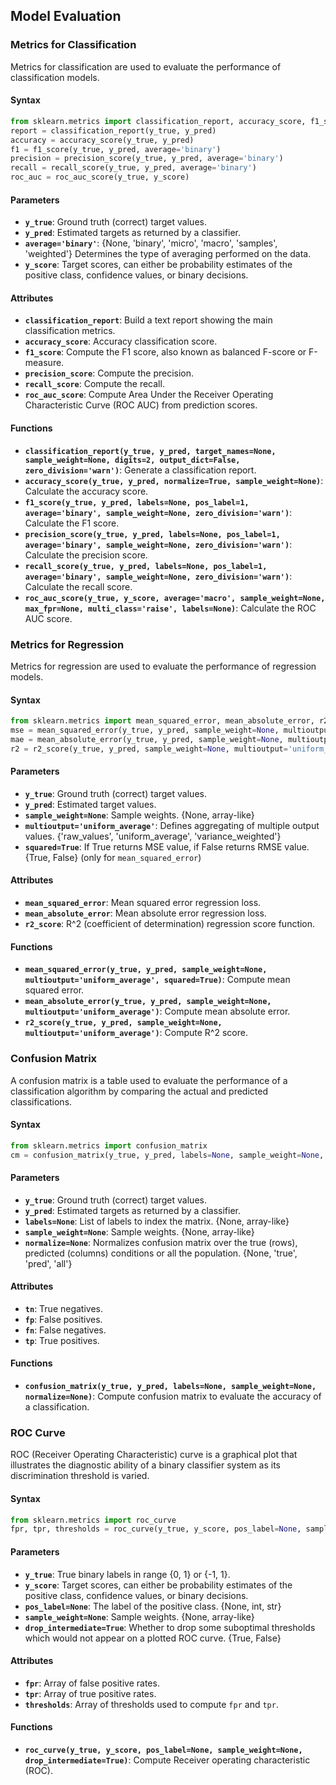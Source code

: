 
## Model Evaluation

### Metrics for Classification
Metrics for classification are used to evaluate the performance of classification models.

#### Syntax

```python
from sklearn.metrics import classification_report, accuracy_score, f1_score, precision_score, recall_score, roc_auc_score
report = classification_report(y_true, y_pred)
accuracy = accuracy_score(y_true, y_pred)
f1 = f1_score(y_true, y_pred, average='binary')
precision = precision_score(y_true, y_pred, average='binary')
recall = recall_score(y_true, y_pred, average='binary')
roc_auc = roc_auc_score(y_true, y_score)
```

#### Parameters
- **`y_true`**: Ground truth (correct) target values.
- **`y_pred`**: Estimated targets as returned by a classifier.
- **`average='binary'`**: {None, 'binary', 'micro', 'macro', 'samples', 'weighted'} Determines the type of averaging performed on the data.
- **`y_score`**: Target scores, can either be probability estimates of the positive class, confidence values, or binary decisions.

#### Attributes
- **`classification_report`**: Build a text report showing the main classification metrics.
- **`accuracy_score`**: Accuracy classification score.
- **`f1_score`**: Compute the F1 score, also known as balanced F-score or F-measure.
- **`precision_score`**: Compute the precision.
- **`recall_score`**: Compute the recall.
- **`roc_auc_score`**: Compute Area Under the Receiver Operating Characteristic Curve (ROC AUC) from prediction scores.

#### Functions
- **`classification_report(y_true, y_pred, target_names=None, sample_weight=None, digits=2, output_dict=False, zero_division='warn')`**: Generate a classification report.
- **`accuracy_score(y_true, y_pred, normalize=True, sample_weight=None)`**: Calculate the accuracy score.
- **`f1_score(y_true, y_pred, labels=None, pos_label=1, average='binary', sample_weight=None, zero_division='warn')`**: Calculate the F1 score.
- **`precision_score(y_true, y_pred, labels=None, pos_label=1, average='binary', sample_weight=None, zero_division='warn')`**: Calculate the precision score.
- **`recall_score(y_true, y_pred, labels=None, pos_label=1, average='binary', sample_weight=None, zero_division='warn')`**: Calculate the recall score.
- **`roc_auc_score(y_true, y_score, average='macro', sample_weight=None, max_fpr=None, multi_class='raise', labels=None)`**: Calculate the ROC AUC score.

### Metrics for Regression
Metrics for regression are used to evaluate the performance of regression models.

#### Syntax

```python
from sklearn.metrics import mean_squared_error, mean_absolute_error, r2_score
mse = mean_squared_error(y_true, y_pred, sample_weight=None, multioutput='uniform_average', squared=True)
mae = mean_absolute_error(y_true, y_pred, sample_weight=None, multioutput='uniform_average')
r2 = r2_score(y_true, y_pred, sample_weight=None, multioutput='uniform_average')
```

#### Parameters
- **`y_true`**: Ground truth (correct) target values.
- **`y_pred`**: Estimated target values.
- **`sample_weight=None`**: Sample weights. {None, array-like}
- **`multioutput='uniform_average'`**: Defines aggregating of multiple output values. {'raw_values', 'uniform_average', 'variance_weighted'}
- **`squared=True`**: If True returns MSE value, if False returns RMSE value. {True, False} (only for `mean_squared_error`)

#### Attributes
- **`mean_squared_error`**: Mean squared error regression loss.
- **`mean_absolute_error`**: Mean absolute error regression loss.
- **`r2_score`**: R^2 (coefficient of determination) regression score function.

#### Functions
- **`mean_squared_error(y_true, y_pred, sample_weight=None, multioutput='uniform_average', squared=True)`**: Compute mean squared error.
- **`mean_absolute_error(y_true, y_pred, sample_weight=None, multioutput='uniform_average')`**: Compute mean absolute error.
- **`r2_score(y_true, y_pred, sample_weight=None, multioutput='uniform_average')`**: Compute R^2 score.

### Confusion Matrix
A confusion matrix is a table used to evaluate the performance of a classification algorithm by comparing the actual and predicted classifications.

#### Syntax

```python
from sklearn.metrics import confusion_matrix
cm = confusion_matrix(y_true, y_pred, labels=None, sample_weight=None, normalize=None)
```

#### Parameters
- **`y_true`**: Ground truth (correct) target values.
- **`y_pred`**: Estimated targets as returned by a classifier.
- **`labels=None`**: List of labels to index the matrix. {None, array-like}
- **`sample_weight=None`**: Sample weights. {None, array-like}
- **`normalize=None`**: Normalizes confusion matrix over the true (rows), predicted (columns) conditions or all the population. {None, 'true', 'pred', 'all'}

#### Attributes
- **`tn`**: True negatives.
- **`fp`**: False positives.
- **`fn`**: False negatives.
- **`tp`**: True positives.

#### Functions
- **`confusion_matrix(y_true, y_pred, labels=None, sample_weight=None, normalize=None)`**: Compute confusion matrix to evaluate the accuracy of a classification.

### ROC Curve
ROC (Receiver Operating Characteristic) curve is a graphical plot that illustrates the diagnostic ability of a binary classifier system as its discrimination threshold is varied.

#### Syntax

```python
from sklearn.metrics import roc_curve
fpr, tpr, thresholds = roc_curve(y_true, y_score, pos_label=None, sample_weight=None, drop_intermediate=True)
```

#### Parameters
- **`y_true`**: True binary labels in range {0, 1} or {-1, 1}.
- **`y_score`**: Target scores, can either be probability estimates of the positive class, confidence values, or binary decisions.
- **`pos_label=None`**: The label of the positive class. {None, int, str}
- **`sample_weight=None`**: Sample weights. {None, array-like}
- **`drop_intermediate=True`**: Whether to drop some suboptimal thresholds which would not appear on a plotted ROC curve. {True, False}

#### Attributes
- **`fpr`**: Array of false positive rates.
- **`tpr`**: Array of true positive rates.
- **`thresholds`**: Array of thresholds used to compute `fpr` and `tpr`.

#### Functions
- **`roc_curve(y_true, y_score, pos_label=None, sample_weight=None, drop_intermediate=True)`**: Compute Receiver operating characteristic (ROC).
